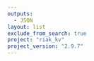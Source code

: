 ```yaml
---
outputs:
  - JSON
layout: list
exclude_from_search: true
project: "riak_kv"
project_version: "2.9.7"
---
```



